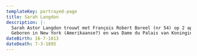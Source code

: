 ```yaml
---
templateKey: portrayed-page
title: Sarah Langdon
description: |-
  Sarah Astor Langdon trouwt met François Robert Boreel (nr 54) op 2 april 1834.
  Geboren in New York (Amerikaanse?) en was Dame du Palais van Koningin Sophie
dateBirth: 16-7-1813
dateDeath: 7-3-1895
---
```

